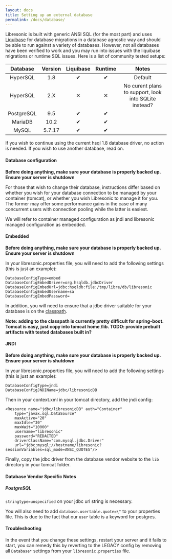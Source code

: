 ```yaml
---
layout: docs
title: Setting up an external database
permalink: /docs/database/
---
```

Libresonic is built with generic ANSI SQL (for the most part) and uses [Liquibase](http://www.liquibase.org/) for database migrations in a database agnostic way and should be able to run against a variety of databases. However, not all databases have been verified to work and you may run into issues with the liquibase migrations or runtime SQL issues. Here is a list of community tested setups:

| Database   | Version | Liquibase | Runtime | Notes  |
|:----------:|:-------:|:---------:|:-------:|:------:|
| HyperSQL   | 1.8     | ✔         | ✔       | Default|
| HyperSQL   | 2.X     | ✕         | ✕       | No curent plans to support, look into SQLite instead? |
| PostgreSQL | 9.5     | ✔         | ✔       |        |
| MariaDB    | 10.2    | ✔         | ✔       |        |
| MySQL      | 5.7.17  | ✔         | ✔       |        |

If you wish to continue using the current hsql 1.8 database driver, no action is needed. If you wish to use another database, read on.

#### Database configuration

**Before doing anything, make sure your database is properly backed up. Ensure your server is shutdown**

For those that wish to change their database, instructions differ based on
whether you wish for your database connection to be managed by your container (tomcat), or whether you wish Libresonic to manage it for you. The former may offer some performance gains in the case of many concurrent users with connection pooling while the latter is easiest.

We will refer to container managed configuration as jndi and libresonic managed configuration as embedded.

#### Embedded

**Before doing anything, make sure your database is properly backed up. Ensure your server is shutdown**

In your libresonic.properties file, you will need to add the following settings (this is just an example):

```
DatabaseConfigType=embed
DatabaseConfigEmbedDriver=org.hsqldb.jdbcDriver
DatabaseConfigEmbedUrl=jdbc:hsqldb:file:/tmp/libre/db/libresonic
DatabaseConfigEmbedUsername=sa
DatabaseConfigEmbedPassword=
```

In addition, you will need to ensure that a jdbc driver suitable for your database is on the [classpath](https://docs.oracle.com/javase/8/docs/technotes/tools/windows/classpath.html).

**Note: adding to the classpath is currently pretty difficult for spring-boot. Tomcat is easy, just copy into tomcat home /lib. TODO: provide prebuilt artifacts with tested databases built in?**

#### JNDI

**Before doing anything, make sure your database is properly backed up. Ensure your server is shutdown**

In your libresonic.properties file, you will need to add the following settings (this is just an example):

```
DatabaseConfigType=jndi
DatabaseConfigJNDIName=jdbc/libresonicDB
```

Then in your context.xml in your tomcat directory, add the jndi config:

```
<Resource name="jdbc/libresonicDB" auth="Container"
    type="javax.sql.DataSource"
    maxActive="20"
    maxIdle="30"
    maxWait="10000"
    username="libresonic"
    password="REDACTED"
    driverClassName="com.mysql.jdbc.Driver"
    url="jdbc:mysql://hostname/libresonic?sessionVariables=sql_mode=ANSI_QUOTES"/>

```

Finally, copy the jdbc driver from the database vendor website to the `lib` directory in your tomcat folder.

#### Database Vendor Specific Notes

##### PostgreSQL

`stringtype=unspecified` on your jdbc url string is necessary.

You will also need to add `database.usertable.quote=\"` to your properties file. This is due to the fact that our `user` table is a keyword for postgres.

#### Troubleshooting

In the event that you change these settings, restart your server and it fails to start, you can remedy this by reverting to the LEGACY config by removing all `Database*` settings from your `libresonic.properties` file.

